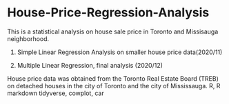 # House-Price-Regression-Analysis


This is a statistical analysis on house sale price in Toronto and Missisauga neighborhood. 

1. Simple Linear Regression Analysis on smaller house price data(2020/11)

2. Multiple Linear Regression, final analysis (2020/12)


<Data>
House price data was obtained from the Toronto Real Estate Board (TREB) on detached houses in the city of Toronto and the city of Mississauga.
  
<Language>
R, R markdown
  
  
<Packages>
tidyverse, cowplot, car
